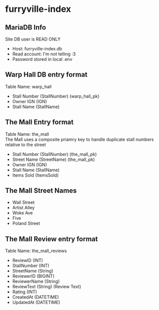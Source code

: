 # furryville-index

## MariaDB Info
Site DB user is READ ONLY

- Host: furryville-index.db
- Read account: I'm not telling :3
- Password stored in local .env

## Warp Hall DB entry format
Table Name: warp_hall

- Stall Number (StallNumber) (warp_hall_pk)
- Owner IGN (IGN)
- Stall Name (StallName)

## The Mall Entry format
Table Name: the_mall  
The Mall uses a composite priamry key to handle duplicate stall numbers relative to the street
- Stall Number (StallNumber) (the_mall_pk)
- Street Name (StreetName) (the_mall_pk)
- Owner IGN (IGN)
- Stall Name (StallName)
- Items Sold (ItemsSold)

## The Mall Street Names
- Wall Street
- Artist Alley
- Woke Ave
- Five
- Poland Street

## The Mall Review entry format
Table Name: the_mall_reviews
- ReviewID (INT)
- StallNumber (INT)
- StreetName (String)
- ReviewerID (BIGINT)
- ReviewerName (String)
- ReviewText (String) (Review Text)
- Rating (INT)
- CreatedAt (DATETIME)
- UpdatedAt (DATETIME)